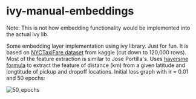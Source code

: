 # ivy-manual-embeddings
Note: This is not how embedding functionality would be implemented into the actual ivy lib.


Some embedding layer implementation using ivy library. Just for fun. It is based on [NYCTaxiFare dataset](https://www.kaggle.com/tanyildizderya/nyctaxifares) from kaggle (cut down to 120,000 rows). Most of the feature extraction is similar to Jose Portilla's.
Uses [haversine formula](https://en.wikipedia.org/wiki/Haversine_formula) to extract the feature of distance (km) from a given latitude and longtitude of pickup and dropoff locations.
Initial loss graph with lr = 0.01 and 50 epochs:

![50_epochs](https://user-images.githubusercontent.com/53497039/153298051-e2d47083-0791-4ac6-9a9d-2ceb82711e57.png)

